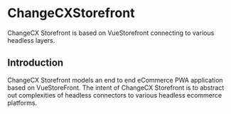 # ChangeCXStorefront
ChangeCX Storefront is based on VueStorefront connecting to various headless layers. 
## Introduction
ChangeCX Storefront models an end to end eCommerce PWA application based on VueStoreFront. The intent of ChangeCX Storefront is to abstract out complexities of headless connectors to various headless ecommerce platforms.
